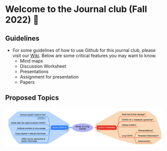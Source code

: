 # Welcome to the Journal club (Fall 2022) 🥳

## Guidelines
- For some guidelines of how to use Github for this journal club, please visit our [Wiki](https://github.com/gmhhope/fall-postbacc-journal-club-2022/wiki). Below are some critical features you may want to know.
  - Mind maps 
  - Discussion Worksheet
  - Presentations
  - Assignment for presentation
  - Papers

## Proposed Topics
![Topics_explain](https://github.com/gmhhope/fall-postbacc-journal-club-2022/blob/main/images/Topics_explain.png)
